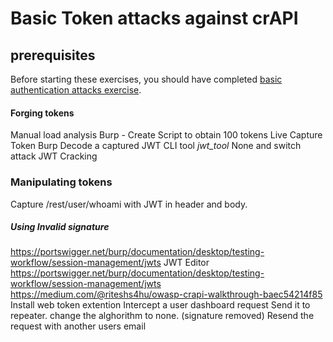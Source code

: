 # Basic Token  attacks against crAPI

## prerequisites
Before starting these exercises, you should have completed [basic authentication attacks exercise](5_basic_Authentication_Attacks.md).



#### Forging tokens

Manual load analysis Burp
    - Create Script to obtain 100 tokens
Live Capture  Token Burp
Decode a captured JWT
CLI tool _jwt_tool_
None and switch attack
JWT Cracking

### Manipulating tokens
Capture /rest/user/whoami with JWT in header and body.

##### Using Invalid signature
https://portswigger.net/burp/documentation/desktop/testing-workflow/session-management/jwts
JWT Editor  https://portswigger.net/burp/documentation/desktop/testing-workflow/session-management/jwts
https://medium.com/@riteshs4hu/owasp-crapi-walkthrough-baec54214f85
Install web token extention
Intercept a user dashboard request
Send it to repeater.
change the alghorithm to none. (signature removed)
Resend the request with another users email

